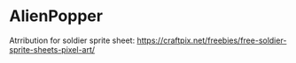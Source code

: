 # AlienPopper

Atrribution for soldier sprite sheet:
https://craftpix.net/freebies/free-soldier-sprite-sheets-pixel-art/
